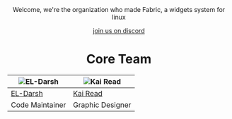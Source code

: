 <div align=center>
Welcome, we're the organization who made Fabric, a widgets system for linux

[join us on discord](https://discord.gg/3sDbYc9SZP)
# Core Team

| ![EL-Darsh](https://avatars.githubusercontent.com/its-darsh) | ![Kai Read](https://avatars.githubusercontent.com/kairead) |
| ---- | ---- |
| [EL-Darsh](https://github.com/its-darsh) | [Kai Read](https://github.com/kairead) |
| Code Maintainer | Graphic Designer |
</div>
